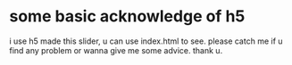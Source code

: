 # some basic acknowledge of h5

i use h5 made this slider, u can use index.html to see. please catch me if u find any problem or wanna give me some advice. thank u.
